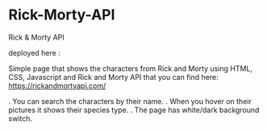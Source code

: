 # Rick-Morty-API
Rick &amp; Morty API 

deployed here : 

Simple page that shows the characters from Rick and Morty using HTML, CSS, Javascript and Rick and Morty API that you can find here:
https://rickandmortyapi.com/

. You can search the characters by their name.
. When you hover on their pictures it shows their species type.
. The page has white/dark background switch.
